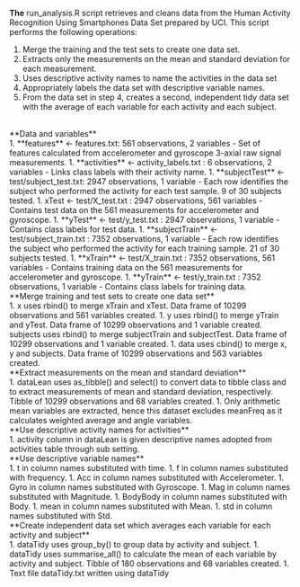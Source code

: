 **The** run_analysis.R script retrieves and cleans data from the Human Activity Recognition Using Smartphones Data Set prepared by UCI. This script performs the following operations:<br/>
1. Merge the training and the test sets to create one data set.
2. Extracts only the measurements on the mean and standard deviation for each measurement.
3. Uses descriptive activity names to name the activities in the data set
4. Appropriately labels the data set with descriptive variable names.
5. From the data set in step 4, creates a second, independent tidy data set with the average of each variable for each activity and each subject.
<br/>
**Data and variables**<br/>
1. **features** <- features.txt: 561 observations, 2 variables 
   - Set of features calculated from accelerometer and gyroscope 3-axial raw signal measurements.
1. **activities** <- activity_labels.txt : 6 observations, 2 variables
   - Links class labels with their activity name.
1. **subjectTest** <- test/subject_test.txt: 2947 observations, 1 variable
   - Each row identifies the subject who performed the activity for each test sample. 9 of 30 subjects tested.
1. xTest <- test/X_test.txt : 2947 observations, 561 variables 
   - Contains test data on the 561 measurements for accelerometer and gyroscope.
1. **yTest** <- test/y_test.txt : 2947 observations, 1 variable
   - Contains class labels for test data.
1. **subjectTrain** <- test/subject_train.txt : 7352 observations, 1 variable
   - Each row identifies the subject who performed the activity for each training sample. 21 of 30 subjects tested.
1. **xTrain** <- test/X_train.txt : 7352 observations, 561 variables 
   - Contains training data on the 561 measurements for accelerometer and gyroscope.
1. **yTrain** <- test/y_train.txt : 7352 observations, 1 variable
   - Contains class labels for training data.
<br/>
**Merge training and test sets to create one data set**<br/>
1. x uses rbind() to merge xTrain and xTest. Data frame of 10299 observations and 561 variables created.
1. y uses rbind() to merge yTrain and yTest. Data frame of 10299 observations and 1 variable created.
subjects uses rbind() to merge subjectTrain and subjectTest. Data frame of 10299 observations and 1 variable created.
1. data uses cbind() to merge x, y and subjects. Data frame of 10299 observations and 563 variables created.
<br/>
**Extract measurements on the mean and standard deviation**<br/>
1. dataLean uses as_tibble() and select() to convert data to tibble class and to extract measurements of mean and standard deviation, respectively. Tibble of 10299 observations and 68 variables created.
1. Only arithmetic mean variables are extracted, hence this dataset excludes meanFreq as it calculates weighted average and angle variables.
<br/>
**Use descriptive activity names for activities**<br/>
1. activity column in dataLean is given descriptive names adopted from activities table through sub setting.
<br/>
**Use descriptive variable names**<br/>
1. t in column names substituted with time.
1. f in column names substituted with frequency.
1. Acc in column names substituted with Accelerometer.
1. Gyro in column names substituted with Gyroscope.
1. Mag in column names substituted with Magnitude.
1. BodyBody in column names substituted with Body.
1. mean in column names substituted with Mean.
1. std in column names substituted with Std.
<br/>
**Create independent data set which averages each variable for each activity and subject**<br/>
1. dataTidy uses group_by() to group data by activity and subject.
1. dataTidy uses summarise_all() to calculate the mean of each variable by activity and subject. Tibble of 180 observations and 68 variables created.
1. Text file dataTidy.txt written using dataTidy